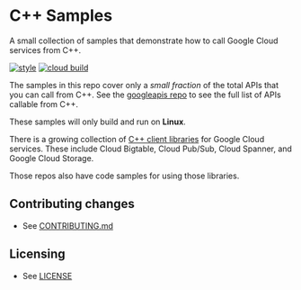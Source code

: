 # C++ Samples

A small collection of samples that demonstrate how to call Google Cloud services from C++.

[![style][style-badge]][style-link] [![cloud build][cloud-build-badge]][cloud-build-link]

The samples in this repo cover only a _small fraction_ of the total APIs that you can call from C++. See
the [googleapis repo](https://github.com/googleapis/googleapis) to see the full list of APIs callable from C++.

These samples will only build and run on **Linux**.

There is a growing collection of [C++ client libraries] for Google Cloud services. These include Cloud Bigtable, Cloud
Pub/Sub, Cloud Spanner, and Google Cloud Storage.

[C++ client libraries]: https://github.com/googleapis/google-cloud-cpp

Those repos also have code samples for using those libraries.

## Contributing changes

* See [CONTRIBUTING.md](CONTRIBUTING.md)

## Licensing

* See [LICENSE](LICENSE)

[style-badge]: https://github.com/GoogleCloudPlatform/cpp-samples/actions/workflows/style.yaml/badge.svg
[style-link]: https://github.com/GoogleCloudPlatform/cpp-samples/actions/workflows/style.yaml
[cloud-build-badge]: https://img.shields.io/badge/cloud%20build-TODO-yellowgreen
[cloud-build-link]: https://github.com/GoogleCloudPlatform/cpp-samples/issues/119

